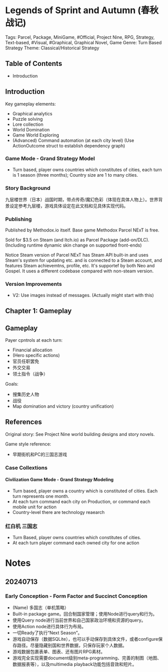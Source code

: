 # Legends of Sprint and Autumn (春秋战记)

Tags: Parcel, Package, MiniGame, #Official, Project Nine, RPG, Strategy, Text-based, #Visual, #Graphical, Graphical Novel, Game
Genre: Turn Based Strategy
Theme: Classical/Historical Strategy

## Table of Contents

* Introduction

## Introduction

Key gameplay elements:

* Graphical analytics
* Puzzle solving
* Lore collection
* World Domination
* Game World Exploring
* (Advanced) Command automation (at each city level) (Use ActionOutcome struct to establish dependency graph)

### Game Mode - Grand Strategy Model

* Turn based, player owns countries which constitutes of cities, each turn is 1 season (three months); Country size are 1 to many cities.

### Story Background

九层楼世界（日本）战国时期，带点传奇/魔幻色彩（体现在具体人物上）。世界背景设定参考九层楼，游戏具体设定在此文档和见具体实现代码。

### Publishing

Published by Methodox.io itself. Base game Methodox Parcel NExT is free.

Sold for $3.5 on Steam (and Itch.io) as Parcel Package (add-on/DLC). (Including runtime dynamic skin change on supported front-ends)

Notice Steam version of Parcel NExT has Steam API built-in and uses Steam's system for updating etc. and is connected to a Steam account, and features Steam achievemtns, profile, etc. It's supportef by both Neo and Gospel. It uses a different codebase compared with non-steam version.

### Version Improvements
* V2: Use images instead of messages. (Actually might start with this)

## Chapter 1: Gameplay

## Gameplay
Payer cpntrols at each turn:
* Financial allocation
* (Hero specific actions)
* 官员任职罢免
* 外交交易
* 领土指令（战争）

Goals:
* 搜集历史人物
* 战役
* Map domination and victory (country unification)

## References

Original story: See Project Nine world building designs and story novels.

Game style reference:

* 早期街机和PC的三国志游戏

### Case Collextions

#### Civilization Game Mode - Grand Strategy Modeling
* Turn based, player owns a country which is constituted of cities. Each turn represents one month.
* At each turn command each city on Production, or command each mobile unit for action
* Country-level there are technology reaearch

### 红白机 三国志
* Turn Based, player owns countries which constitutes of cities.
* At each turn player command each owned city for one action

# Notes

## 20240713

### Early Conception - Form Factor and Succinct Conception

* (Name) 多国志（单机策略）
* Built-in package game。回合制国家管理；使用Node进行query和行为。
* 使用Query node进行当前世界和自己国家政治环境和资源的query。
* 使用Action node进行具体行为布局。
* 一切Ready了执行“Next Season”。
* 游戏自动保存（数据SQLite），也可以手动保存到具体文件，或者configure保存路径。尽量隐藏别国和世界数据，只保存玩家个人数据。
* 游戏数据包裹表单、图表、还有图片RPG素材。
* 游戏完全实现需要document级别meta-programming、完善的制图（地图、数据报表等），以及multimedia playback功能包括音效和短片。
